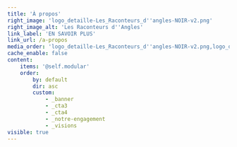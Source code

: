 ```yaml
---
title: 'À propos'
right_image: 'logo_detaille-Les_Raconteurs_d''angles-NOIR-v2.png'
right_image_alt: 'Les Raconteurs d''Angles'
link_label: 'EN SAVOIR PLUS'
link_url: /a-propos
media_order: 'logo_detaille-Les_Raconteurs_d''angles-NOIR-v2.png,logo_detaille-Les_Raconteurs_d''angles-NOIR-v2.png'
cache_enable: false
content:
    items: '@self.modular'
    order:
        by: default
        dir: asc
        custom:
            - _banner
            - _cta3
            - _cta4
            - _notre-engagement
            - _visions
visible: true
---
```


